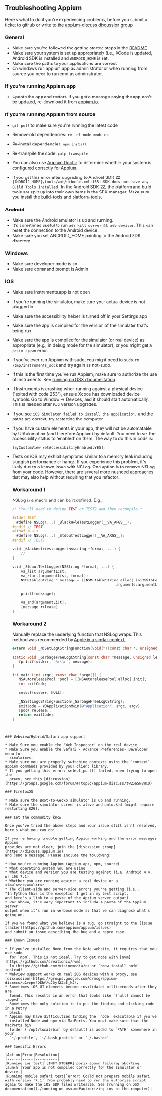 ## Troubleshooting Appium

Here's what to do if you're experiencing problems, before you submit a ticket
to github or write to the [appium-discuss discussion group](https://discuss.appium.io).

### General

* Make sure you've followed the getting started steps in the [README](/README.md)
* Make sure your system is set up appropriately (i.e., XCode is updated,
  Android SDK is installed and `ANDROID_HOME` is set.
* Make sure the paths to your applications are correct
* On windows run appium.app as administrator or when running from source you need to run cmd as administrator.

### If you're running Appium.app

* Update the app and restart. If you get a message saying the app can't be updated,
  re-download it from [appium.io](http://appium.io).

### If you're running Appium from source

* `git pull` to make sure you're running the latest code
* Remove old dependencies: `rm -rf node_modules`
* Re-install dependencies: `npm install`
* Re-transpile the code: `gulp transpile`

* You can also use [Appium Doctor](https://github.com/appium/appium-doctor) to determine whether your system is configured correctly for Appium.
* If you get this error after upgrading to Android SDK 22:
  `{ANDROID_HOME}/tools/ant/uibuild.xml:155: SDK does not have any Build Tools installed.`
In the Android SDK 22, the platform and build tools are split up into their
own items in the SDK manager. Make sure you install the build-tools and platform-tools.

### Android

* Make sure the Android emulator is up and running.
* It's sometimes useful to run `adb kill-server && adb devices`. This can
  reset the connection to the Android device.
* Make sure you set ANDROID_HOME pointing to the Android SDK directory

### Windows

* Make sure developer mode is on
* Make sure command prompt is Admin

### IOS

* Make sure Instruments.app is not open
* If you're running the simulator, make sure your actual device is not
  plugged in
* Make sure the accessibility helper is turned off in your Settings app
* Make sure the app is compiled for the version of the simulator that's being
  run
* Make sure the app is compiled for the simulator (or real device) as
  appropriate (e.g., in debug mode for the simulator), or you might get
  a `posix spawn` error.
* If you've ever run Appium with sudo, you might need to `sudo rm
  /tmp/instruments_sock` and try again as not-sudo.
* If this is the first time you've run Appium, make sure to authorize the use
  of Instruments. See [running on OSX documentation](./running-on-osx.md#authorizing-ios-on-the-computer).
* If Instruments is crashing when running against a physical device ("exited with code 253"), ensure Xcode has downloaded device symbols. Go to Window -> Devices, and it should start automatically. This is needed after iOS version upgrades.
* If you see `iOS Simulator failed to install the application.` and the
  paths are correct, try restarting the computer.
* If you have custom elements in your app, they will not be automatable by
  UIAutomation (and therefore Appium) by default. You need to set the
  accessibility status to 'enabled' on them. The way to do this in code is:

  ```center
  [myCustomView setAccessibilityEnabled:YES];
  ```

* Tests on iOS may exhibit symptoms similar to a memory leak including sluggish
  performance or hangs. If you experience this problem, it's likely due to a
  known issue with NSLog. One option is to remove NSLog from your code.
  However, there are several more nuanced approaches that may also help without
  requiring that you refactor.

  ### Workaround 1
  NSLog is a macro and can be redefined. E.g.,
  ```objectivec
  // *You'll need to define TEST or TEST2 and then recompile.*

  #ifdef TEST
    #define NSLog(...) _BlackHoleTestLogger(__VA_ARGS__);
  #endif // TEST
  #ifdef TEST2
    #define NSLog(...) _StdoutTestLogger(__VA_ARGS__);
  #endif // TEST2

  void _BlackHoleTestLogger(NSString *format, ...) {
      //
  }

  void _StdoutTestLogger(NSString *format, ...) {
      va_list argumentList;
      va_start(argumentList, format);
      NSMutableString * message = [[NSMutableString alloc] initWithFormat:format
                                                  arguments:argumentList];

      printf(message);

      va_end(argumentList);
      [message release];
  }
  ```

  ### Workaround 2
  Manually replace the underlying function that NSLog wraps. This method was recommended by
  [Apple in a similar context.](https://support.apple.com/kb/TA45403?locale=en_US&viewlocale=en_US)

  ```objectivec
  extern void _NSSetLogCStringFunction(void(*)(const char *, unsigned, BOOL));

  static void _GarbageFreeLogCString(const char *message, unsigned length, BOOL withSyslogBanner) {
     fprintf(stderr, "%s\\n", message);
  }

  int main (int argc, const char *argv[]) {
     NSAutoreleasePool *pool = [[NSAutoreleasePool alloc] init];
     int exitCode;

     setbuf(stderr, NULL);

     _NSSetLogCStringFunction(_GarbageFreeLogCString);
     exitCode = WOApplicationMain(@"Application", argc, argv);
     [pool release];
     return exitCode;
  }
```


### Webview/Hybrid/Safari app support

* Make Sure you enable the 'Web Inspector' on the real device.
* Make Sure you enable the Safari - Advance Preferences- Developer menu for
  simulators.
* Make sure you are properly switching contexts using the `context` appium commands provided by your client library.
* If you getting this error: select_port() failed, when trying to open the
  proxy, see this [discussion](https://groups.google.com/forum/#!topic/appium-discuss/tw2GaSN8WX0)

### FirefoxOS

* Make sure the Boot-to-Gecko simulator is up and running.
* Make sure the simulator screen is alive and unlocked (might require restarting B2G).

### Let the community know

Once you've tried the above steps and your issue still isn't resolved,
here's what you can do:

If you're having trouble getting Appium working and the error messages Appium
provides are not clear, join the [discussion group](https://discuss.appium.io)
and send a message. Please include the following:

* How you're running Appium (Appium.app, npm, source)
* What operating system you are using
* What device and version you are testing against (i.e. Android 4.4, or iOS 7.1)
* Whether you are running against a real device or a simulator/emulator
* The client-side and server-side errors you're getting (i.e.,
"In Python this is the exception I get in my test script,
and here's a link to a paste of the Appium server output)
* Per above, it's very important to include a paste of the Appium server
output when it's run in verbose mode so that we can diagnose what's going on.

If you've found what you believe is a bug, go straight to the [issue tracker](https://github.com/appium/appium/issues)
and submit an issue describing the bug and a repro case.

### Known Issues

* If you've installed Node from the Node website, it requires that you use sudo
  for `npm`. This is not ideal. Try to get node with [nvm](https://github.com/creationix/nvm),
  [n](https://github.com/visionmedia/n) or `brew install node` instead!
* Webview support works on real iOS devices with a proxy, see [discussion](https://groups.google.com/d/msg/appium-discuss/u1ropm4OEbY/uJ3y422a5_kJ).
* Sometimes iOS UI elements become invalidated milliseconds after they are
  found. This results in an error that looks like `(null) cannot be tapped`.
  Sometimes the only solution is to put the finding-and-clicking code in a retry
  block.
* Appium may have difficulties finding the `node` executable if you've
  installed Node and npm via MacPorts. You must make sure that the MacPorts bin
  folder (`/opt/local/bin` by default) is added to `PATH` somewhere in your
  `~/.profile`, `~/.bash_profile` or `~/.bashrc`.

### Specific Errors

|Action|Error|Resolution|
|------|-----|----------|
|Running ios test|`[INST STDERR] posix spawn failure; aborting launch`|Your app is not compiled correctly for the simulator or device.|
|Running mobile safari test|`error: Could not prepare mobile safari with version '7.1'`|You probably need to run the authorize script again to make the iOS SDK files writeable. See [running on OSX documentation](./running-on-osx.md#authorizing-ios-on-the-computer)|
